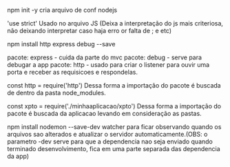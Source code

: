 npm init -y
cria arquivo de conf nodejs

'use strict' 
Usado no arquivo JS (Deixa a interpretação do js mais criteriosa, não deixando interpretar caso haja erro or falta de ; e  etc)

npm install http express debug --save

pacote: express - cuida da parte do mvc
pacote: debug - serve para debugar a app
pacote: http - usado para criar o listener para ouvir uma porta e receber as requisicoes e respondelas.

const http = require('http')
Dessa forma a importação do pacote é buscada de dentro da pasta node_modules.

const xpto = require('./minhaaplicacao/xpto')
Dessa forma a importação do pacote é buscada da aplicacao levando em consideração as pastas.

npm install nodemon --save-dev
watcher para ficar observando quando os arquivos sao alterados e atualizar o servidor automaticamente.(OBS: o parametro -dev serve para que a dependencia nao seja enviado quando terminado desenvolvimento, fica em uma parte separada das dependencia da app)